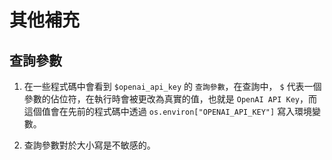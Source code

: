 # 其他補充

## 查詢參數

1. 在一些程式碼中會看到 `$openai_api_key` 的 `查詢參數`，在查詢中， `$` 代表一個參數的佔位符，在執行時會被更改為真實的值，也就是 `OpenAI API Key`，而這個值會在先前的程式碼中透過 `os.environ["OPENAI_API_KEY"]` 寫入環境變數。

2. 查詢參數對於大小寫是不敏感的。